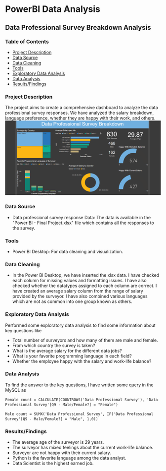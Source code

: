 
# PowerBI Data Analysis

## Data Professional Survey Breakdown Analysis

### Table of Contents

- [Project Description](#project-description)
- [Data Source](#data-source)
- [Data Cleaning](#data-cleaning)
- [Tools](#tools)
- [Exploratory Data Analysis](#exploratory-data-analysis)
- [Data Analysis](#data-analysis)
- [Results/Findings](#resultsfindings)
  

### Project Description
The project aims to create a comprehensive dashboard to analyze the data professional survey responses. We have analyzed the salary breakdown, language preference, whether they are happy with their work, and others.
![Data Professional Survey Breakdown Dashboard image](Survey%20Dashboard.png)

### Data Source
- Data professional survey response Data: The data is available in the "Power BI - Final Project.xlsx" file which contains all the responses to the survey.

### Tools
- Power BI Desktop: For data cleaning and visualization.

### Data Cleaning
- In the Power BI Desktop, we have inserted the xlsx data. I have checked each column for missing values and formatting issues. I have also checked whether the datatypes assigned to each column are correct. I have created an average salary column from the range of salary provided by the surveyor. I have also combined various languages which are not as common into one group known as others.  

### Exploratory Data Analysis
Performed some exploratory data analysis to find some information about key questions like
- Total number of surveyors and how many of them are male and female.
- From which country the survey is taken?
- What is the average salary for the different data jobs?
- What is your favorite programming language in each field?
- Whether the employee happy with the salary and work-life balance?

### Data Analysis
To find the answer to the key questions, I have written some query in the MySQL as
``` PowerBI
Female count = CALCULATE(COUNTROWS('Data Professional Survey'), 'Data Professional Survey'[Q9 - Male/Female?] = "Female")
```
``` PowerBI
Male count = SUMX('Data Professional Survey', IF('Data Professional Survey'[Q9 - Male/Female?] = "Male", 1,0))
```

### Results/Findings
- The average age of the surveyor is 29 years.
- The surveyor has mixed feelings about the current work-life balance.
- Surveyor are not happy with their current salary.
- Python is the favorite language among the data analyst.
- Data Scientist is the highest earned job.
